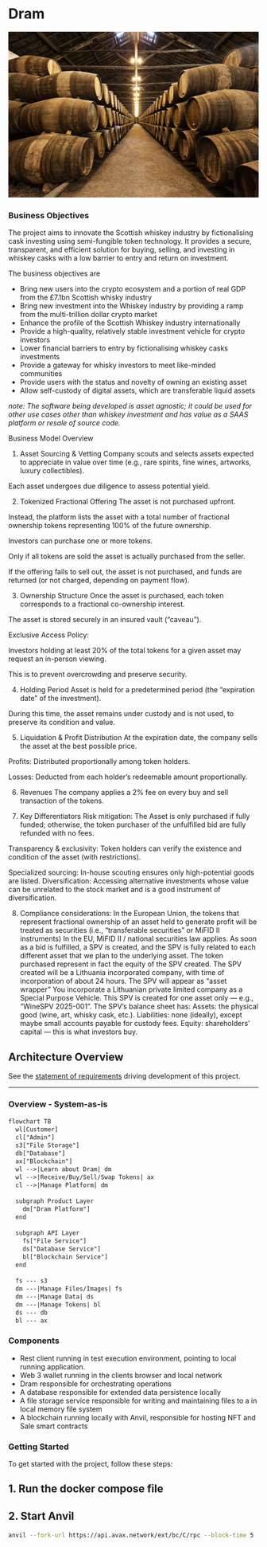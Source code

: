 # Dram

![Whiskey Warehouse](docs/bin/whisky-warehouse.PNG)

### Business Objectives

The project aims to innovate the Scottish whiskey industry by fictionalising
cask investing using
semi-fungible token technology. It provides a secure, transparent, and
efficient solution for buying, selling, and investing in whiskey casks with a low barrier to entry and return on investment.

The business objectives are

- Bring new users into the crypto ecosystem and a portion of real GDP from the £7.1bn Scottish whisky industry
- Bring new investment into the Whiskey industry by providing a ramp from the multi-trillion dollar
  crypto market
- Enhance the profile of the Scottish Whiskey industry internationally
- Provide a high-quality, relatively stable investment vehicle for crypto investors
- Lower financial barriers to entry by fictionalising whiskey casks investments
- Provide a gateway for whisky investors to meet like-minded communities
- Provide users with the status and novelty of owning an existing asset
- Allow self-custody of digital assets, which are transferable liquid assets

*note: The software being developed is asset agnostic; it could be used for other use cases other
than whiskey investment and has value as a SAAS platform or resale of source code.*



Business Model Overview
1. Asset Sourcing & Vetting
Company scouts and selects assets expected to appreciate in value over time (e.g., rare spirits, fine wines, artworks, luxury collectibles).

Each asset undergoes due diligence to assess potential yield.

2. Tokenized Fractional Offering
The asset is not purchased upfront.

Instead, the platform lists the asset with a total number of fractional ownership tokens representing 100% of the future ownership.

Investors can purchase one or more tokens.

Only if all tokens are sold the asset is actually purchased from the seller.

If the offering fails to sell out, the asset is not purchased, and funds are returned (or not charged, depending on payment flow).

3. Ownership Structure
Once the asset is purchased, each token corresponds to a fractional co-ownership interest.

The asset is stored securely in an insured vault (“caveau”).

Exclusive Access Policy:

Investors holding at least 20% of the total tokens for a given asset may request an in-person viewing.

This is to prevent overcrowding and preserve security.

4. Holding Period
Asset is held for a predetermined period (the “expiration date” of the investment).

During this time, the asset remains under custody and is not used, to preserve its condition and value.

5. Liquidation & Profit Distribution
At the expiration date, the company sells the asset at the best possible price.

Profits: Distributed proportionally among token holders.

Losses: Deducted from each holder’s redeemable amount proportionally.

6. Revenues
The company applies a 2% fee on every buy and sell transaction of the tokens.

7. Key Differentiators
Risk mitigation: The Asset is only purchased if fully funded; otherwise, the token purchaser of the unfulfilled bid are fully refunded with no fees.

Transparency & exclusivity: Token holders can verify the existence and condition of the asset (with restrictions).

Specialized sourcing: In-house scouting ensures only high-potential goods are listed.
Diversification: Accessing alternative investments whose value can be unrelated to the stock market and is a good instrument of diversification. 

8. Compliance considerations:
In the European Union, the tokens that represent fractional ownership of an asset held to generate profit will be treated as securities (i.e., “transferable securities” or MiFID II instruments) In the EU, MiFID II / national securities law applies.
As soon as a bid is fulfilled, a SPV is created, and the SPV is fully related to each different asset that we plan to the underlying asset. The token purchased represent in fact the equity of the SPV created.
The SPV created will be a Lithuania incorporated company, with time of incorporation of about 24 hours. The SPV will appear as “asset wrapper”
You incorporate a Lithuanian private limited company as a Special Purpose Vehicle.
This SPV is created for one asset only — e.g., “WineSPV 2025-001”.
The SPV’s balance sheet has:
Assets: the physical good (wine, art, whisky cask, etc.).
Liabilities: none (ideally), except maybe small accounts payable for custody fees.
Equity: shareholders’ capital — this is what investors buy.






## Architecture Overview

See the [statement of requirements](docs/statement-of-requirements.md) driving development of this
project.

---

### Overview - System-as-is

```mermaid
flowchart TB
  wl[Customer]
  cl["Admin"]
  s3["File Storage"]
  db["Database"]
  ax["Blockchain"]
  wl -->|Learn about Dram| dm
  wl -->|Receive/Buy/Sell/Swap Tokens| ax
  cl -->|Manage Platform| dm

  subgraph Product Layer
    dm["Dram Platform"]
  end

  subgraph API Layer
    fs["File Service"]
    ds["Database Service"]
    bl["Blockchain Service"]
  end

  fs --- s3
  dm ---|Manage Files/Images| fs
  dm ---|Manage Data| ds
  dm ---|Manage Tokens| bl
  ds --- db
  bl --- ax

```

### Components

- Rest client running in test execution environment, pointing to local running application.
- Web 3 wallet running in the clients browser and local network
- Dram responsible for orchestrating operations
- A database responsible for extended data persistence locally
- A file storage service responsible for writing and maintaining files to a in local memory file system
- A blockchain running locally with Anvil, responsible for hosting NFT and Sale smart contracts

###     



### Getting Started

To get started with the project, follow these steps:

## 1. Run the docker compose file

## 2. Start Anvil

```bash
anvil --fork-url https://api.avax.network/ext/bc/C/rpc --block-time 5
```
